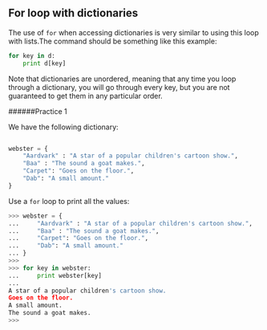 ## For loop with dictionaries

The use of `for` when accessing dictionaries is very similar to using this loop with lists.The command should be something like this example:

```python
for key in d:
    print d[key]
```

Note that dictionaries are unordered, meaning that any time you loop through a dictionary, you will go through every key, but you are not guaranteed to get them in any particular order.

######Practice 1

We have the following dictionary:
```python

webster = {
	"Aardvark" : "A star of a popular children's cartoon show.",
    "Baa" : "The sound a goat makes.",
    "Carpet": "Goes on the floor.",
    "Dab": "A small amount."
}
```
Use a `for` loop to print all the values:

```python
>>> webster = {
...     "Aardvark" : "A star of a popular children's cartoon show.",
...     "Baa" : "The sound a goat makes.",
...     "Carpet": "Goes on the floor.",
...     "Dab": "A small amount."
... }
>>>
>>> for key in webster:
...     print webster[key]
...
A star of a popular children's cartoon show.
Goes on the floor.
A small amount.
The sound a goat makes.
>>>
```
